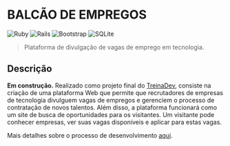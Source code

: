 # BALCÃO DE EMPREGOS
<p>
<img alt="Ruby" src="https://img.shields.io/badge/ruby-%23CC342D.svg?&style=for-the-badge&logo=ruby&logoColor=white"/>
<img alt="Rails" src="https://img.shields.io/badge/rails%20-%23CC0000.svg?&style=for-the-badge&logo=ruby-on-rails&logoColor=white"/>
<img alt="Bootstrap" src="https://img.shields.io/badge/bootstrap%20-%23563D7C.svg?&style=for-the-badge&logo=bootstrap&logoColor=white"/>
<img alt="SQLite" src ="https://img.shields.io/badge/sqlite-%2307405e.svg?&style=for-the-badge&logo=sqlite&logoColor=white"/>
</p>

> Plataforma de divulgação de vagas de emprego em tecnologia.  

## Descrição

**Em construção.**
Realizado como projeto final do [TreinaDev](https://www.treinadev.com.br/home), consiste na criação de uma plataforma Web que permite que recrutadores de empresas de tecnologia divulguem vagas de empregos e gerenciem o processo de contratação de novos talentos. Além disso, a plataforma funcionará como um site de busca de oportunidades para os visitantes. Um visitante pode conhecer empresas, ver suas vagas disponíveis e aplicar para estas vagas.

Mais detalhes sobre o processo de desenvolvimento [aqui](https://www.notion.so/Projeto-2-Balc-o-de-Empregos-4dbe791ce3224d80bb1bf56ca07e23a0).





